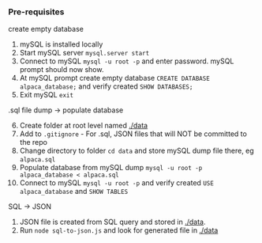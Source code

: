 ### Pre-requisites

create empty database

1. mySQL is installed locally
2. Start mySQL server `mysql.server start`
3. Connect to mySQL `mysql -u root -p` and enter password. mySQL prompt should now show.
4. At mySQL prompt create empty database `CREATE DATABASE alpaca_database;` and verify created `SHOW DATABASES;`
5. Exit mySQL `exit`

.sql file dump -> populate database

6. Create folder at root level named [./data](./data)
7. Add to `.gitignore` - For .sql, JSON files that will NOT be committed to the repo
8. Change directory to folder `cd data` and store mySQL dump file there, eg `alpaca.sql`
9. Populate database from mySQL dump `mysql -u root -p alpaca_database < alpaca.sql`
10. Connect to mySQL `mysql -u root -p` and verify created `USE alpaca_database` and `SHOW TABLES`

SQL -> JSON

1. JSON file is created from SQL query and stored in [./data](./data).
1. Run `node sql-to-json.js` and look for generated file in [./data](./data)
